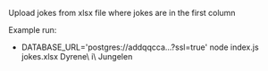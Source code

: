Upload jokes from xlsx file where jokes are in the first column

Example run:
* DATABASE_URL='postgres://addqqcca...?ssl=true' node index.js jokes.xlsx Dyrene\ i\ Jungelen
